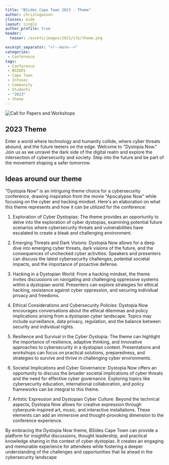 ```yaml
---
title: "BSides Cape Town 2023 - Theme"
author: christogoosen
classes: wide
layout: single
author_profile: true
header:
  teaser: /assets/images/2023/cfp/theme.png

excerpt_separator: "<!--more-->"
categories:
 - Conference
tags:
 - Conference
 - BSIDES
 - Cape Town
 - Infosec
 - Community
 - Students
 - "2023"
 - theme
---
```


![Call for Papers and Workshops](/assets/images/2023/cfp/theme.png)

## 2023 Theme
Enter a world where technology and humanity collide, where cyber threats abound, and the future teeters on the edge. Welcome to "Dystopia Now." Join us as we unravel the dark side of the digital realm and explore the intersection of cybersecurity and society. Step into the future and be part of the movement shaping a safer tomorrow.

## Ideas around our theme
"Dystopia Now" is an intriguing theme choice for a cybersecurity conference, drawing inspiration from the movie "Apocalypse Now" while focusing on the cyber and hacking mindset. Here's an elaboration on what this theme represents and how it can be utilized for the conference:

1. Exploration of Cyber Dystopias: The theme provides an opportunity to delve into the exploration of cyber dystopias, examining potential future scenarios where cybersecurity threats and vulnerabilities have escalated to create a bleak and challenging environment.

2. Emerging Threats and Dark Visions: Dystopia Now allows for a deep dive into emerging cyber threats, dark visions of the future, and the consequences of unchecked cyber activities. Speakers and presenters can discuss the latest cybersecurity challenges, potential societal impacts, and the importance of proactive defense.

3. Hacking in a Dystopian World: From a hacking mindset, the theme invites discussions on navigating and challenging oppressive systems within a dystopian world. Presenters can explore strategies for ethical hacking, resistance against cyber oppression, and securing individual privacy and freedoms.

4. Ethical Considerations and Cybersecurity Policies: Dystopia Now encourages conversations about the ethical dilemmas and policy implications arising from a dystopian cyber landscape. Topics may include surveillance, data privacy, regulation, and the balance between security and individual rights.

5. Resilience and Survival in the Cyber Dystopia: The theme can highlight the importance of resilience, adaptive thinking, and innovative approaches to cybersecurity in a dystopian context. Presentations and workshops can focus on practical solutions, preparedness, and strategies to survive and thrive in challenging cyber environments.

6. Societal Implications and Cyber Governance: Dystopia Now offers an opportunity to discuss the broader societal implications of cyber threats and the need for effective cyber governance. Exploring topics like cybersecurity education, international collaboration, and policy frameworks can be integral to this theme.

7. Artistic Expression and Dystopian Cyber Culture: Beyond the technical aspects, Dystopia Now allows for creative expression through cyberpunk-inspired art, music, and interactive installations. These elements can add an immersive and thought-provoking dimension to the conference experience.

By embracing the Dystopia Now theme, BSides Cape Town can provide a platform for insightful discussions, thought leadership, and practical knowledge sharing in the context of cyber dystopias. It creates an engaging and memorable experience for attendees while fostering a deeper understanding of the challenges and opportunities that lie ahead in the cybersecurity landscape